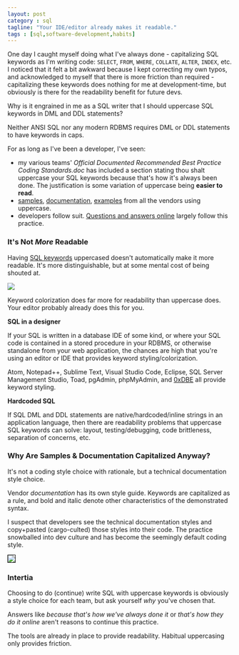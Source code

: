```yaml
---
layout: post
category : sql
tagline: "Your IDE/editor already makes it readable."
tags : [sql,software-development,habits]
---
```


One day I caught myself doing what I've always done - capitalizing SQL keywords as I'm writing code: `SELECT`, `FROM`, `WHERE`, `COLLATE`, `ALTER`, `INDEX`, etc. I noticed that it felt a bit awkward because I kept correcting my own typos, and acknowledged to myself that there is more friction than required - capitalizing these keywords does nothing for me at development-time, but obviously is there for the readability benefit for future devs.

Why is it engrained in me as a SQL writer that I should uppercase SQL keywords in DML and DDL statements?

Neither ANSI SQL nor any modern RDBMS requires DML or DDL statements to have keywords in caps.

For as long as I've been a developer, I've seen:

- my various teams' *Official Documented Recommended Best Practice Coding Standards.doc* has included a section stating thou shalt uppercase your SQL keywords because that's how it's always been done. The justification is some variation of uppercase being **easier to read**.
- [samples](https://msdn.microsoft.com/en-us/library/ms187731.aspx), [documentation](http://dev.mysql.com/doc/refman/5.6/en/delete.html), [examples](http://docs.oracle.com/cd/B10501_01/server.920/a96540/statements_103a.htm#2066379) from all the vendors using uppercase.
- developers follow suit. [Questions and answers online](http://stackoverflow.com/questions/292026/is-there-a-good-reason-to-use-upper-case-for-sql-keywords) largely follow this practice.

### It's Not *More* Readable ###

Having [SQL keywords](https://en.wikipedia.org/wiki/SQL#Queries) uppercased doesn't automatically make it more readable. It's more distinguishable, but at some mental cost of being shouted at.

![](http://i.imgur.com/zTk975X.png)

Keyword colorization does far more for readability than uppercase does. Your editor probably already does this for you.

**SQL in a designer**

If your SQL is written in a database IDE of some kind, or where your SQL code is contained in a stored procedure in your RDBMS, or otherwise standalone from your web application, the chances are high that you're using an editor or IDE that provides keyword styling/colorization.  

Atom, Notepad++, Sublime Text, Visual Studio Code, Eclipse, SQL Server Management Studio, Toad, pgAdmin, phpMyAdmin, and [0xDBE](https://www.jetbrains.com/dbe/) all provide keyword styling.

**Hardcoded SQL**

If SQL DML and DDL statements are native/hardcoded/inline strings in an application language, then there are readability problems that uppercase SQL keywords can solve: layout, testing/debugging, code brittleness, separation of concerns, etc.

### Why Are Samples & Documentation Capitalized Anyway? ###

It's not a coding style choice with rationale, but a technical documentation style choice.

Vendor *documentation* has its own style guide. Keywords are capitalized as a rule, and bold and italic denote other characteristics of the demonstrated syntax. 

I suspect that developers see the technical documentation styles and copy+pasted (cargo-culted) those styles into their code. The practice snowballed into dev culture and has become the seemingly default coding style. 

<a href="https://technet.microsoft.com/en-us/library/ms177563(v=sql.90).aspx" ><img src="http://i.imgur.com/i24BuVu.png" style="border:1px solid black;" /></a>

### Intertia ###

Choosing to do (continue) write SQL with uppercase keywords is obviously a style choice for each team, but ask yourself *why* you've chosen that.

Answers like *because that's how we've always done it* or *that's how they do it online* aren't reasons to continue this practice.

The tools are already in place to provide readability. Habitual uppercasing only provides friction.
